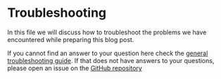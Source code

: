 # Troubleshooting

In this file we will discuss how to troubleshoot the problems we have encountered while preparing this blog post.

If you cannot find an answer to your question here check the [general troubleshooting guide](../../GENERAL-TROUBLESHOOTING.md). If that does not have answers to your questions, please open an issue on the [GitHub repository](https://github.com/awslabs/greeneyes)
